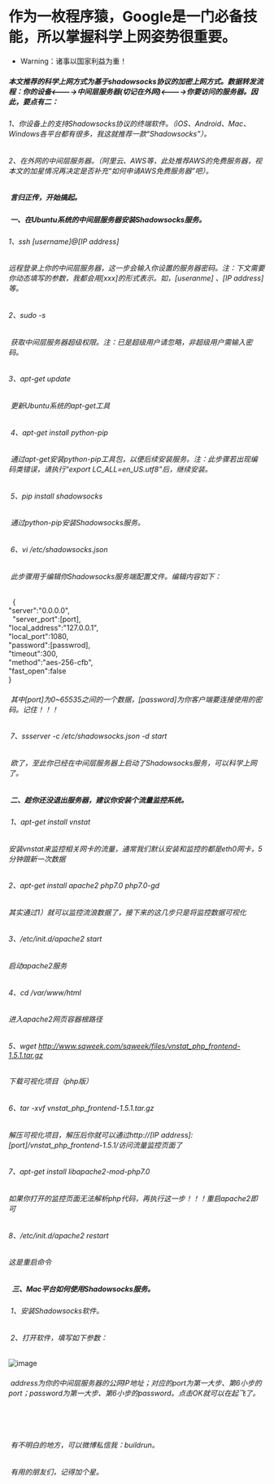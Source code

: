 # 作为一枚程序猿，Google是一门必备技能，所以掌握科学上网姿势很重要。
*  Warning：诸事以国家利益为重！

#####  本文推荐的科学上网方式为基于shadowsocks协议的加密上网方式。数据转发流程：你的设备<---->中间层服务器(切记在外网)<---->你要访问的服务器。因此，要点有二：
######  1、你设备上的支持Shadowsocks协议的终端软件。（iOS、Android、Mac、Windows各平台都有很多，我这就推荐一款“Shadowsocks”）。  
######  2、在外网的中间层服务器。（阿里云、AWS等，此处推荐AWS的免费服务器，视本文的加星情况再决定是否补充“如何申请AWS免费服务器”吧）。

#####  言归正传，开始搞起。
#####  一、在Ubuntu系统的中间层服务器安装Shadowsocks服务。
######  1、ssh [username]@[IP address]                  
######  远程登录上你的中间层服务器，这一步会输入你设置的服务器密码。注：下文需要你动态填写的参数，我都会用[xxx]的形式表示。如，[useranme] 、[IP address]等。
######  2、sudo -s
######  获取中间层服务器超级权限。注：已是超级用户请忽略，非超级用户需输入密码。
######  3、apt-get update 
######  更新Ubuntu系统的apt-get工具
######  4、apt-get install python-pip
######  通过apt-get安装python-pip工具包，以便后续安装服务。注：此步骤若出现编码类错误，请执行“export LC_ALL=en_US.utf8”后，继续安装。
######  5、pip install shadowsocks
######  通过python-pip安装Shadowsocks服务。
######  6、vi /etc/shadowsocks.json
######  此步骤用于编辑你Shadowsocks服务端配置文件。编辑内容如下：
    {    
      "server":"0.0.0.0",    
      "server_port":[port],    
      "local_address":"127.0.0.1",    
      "local_port":1080,    
      "password":[passwrod],    
      "timeout":300,    
      "method":"aes-256-cfb",    
      "fast_open":false    
    }
######  其中[port]为0~65535之间的一个数据，[password]为你客户端要连接使用的密码。记住！！！
######  7、ssserver -c /etc/shadowsocks.json -d start
######  欧了，至此你已经在中间层服务器上启动了Shadowsocks服务，可以科学上网了。
#####   二、趁你还没退出服务器，建议你安装个流量监控系统。
######  1、apt-get install vnstat
######  安装vnstat来监控相关网卡的流量，通常我们默认安装和监控的都是eth0网卡，5分钟跟新一次数据
######  2、apt-get install apache2 php7.0 php7.0-gd
######  其实通过1）就可以监控流浪数据了，接下来的这几步只是将监控数据可视化
######  3、/etc/init.d/apache2 start
######  启动apache2服务
######  4、cd /var/www/html
######  进入apache2网页容器根路径
######  5、wget http://www.sqweek.com/sqweek/files/vnstat_php_frontend-1.5.1.tar.gz
######  下载可视化项目（php版）
######  6、tar -xvf vnstat_php_frontend-1.5.1.tar.gz 
######  解压可视化项目，解压后你就可以通过http://[IP address]:[port]/vnstat_php_frontend-1.5.1/访问流量监控页面了
######  7、apt-get install libapache2-mod-php7.0
######  如果你打开的监控页面无法解析php代码，再执行这一步！！！重启apache2即可
######  8、/etc/init.d/apache2 restart
######  这是重启命令
#####   三、Mac平台如何使用Shadowsocks服务。
######  1、安装Shadowsocks软件。
######  2、打开软件，填写如下参数：
![image](https://raw.githubusercontent.com/jacycode/Free-VPN-Shadowsocks-/master/mac.png)
######  address为你的中间层服务器的公网IP地址；对应的port为第一大步、第6小步的port；password为第一大步、第6小步的password。点击OK就可以在起飞了。
######  
######  
######  
######  
######  
######  
######  
######  
######  有不明白的地方，可以微博私信我：buildrun。
######  有用的朋友们，记得加个星。

